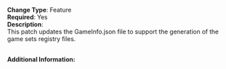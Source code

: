 **Change Type**: Feature</br>
**Required**: Yes</br>
**Description**: </br>
This patch updates the GameInfo.json file to support the generation of the game sets registry files.</br>
</br>

**Additional Information:**</br>
